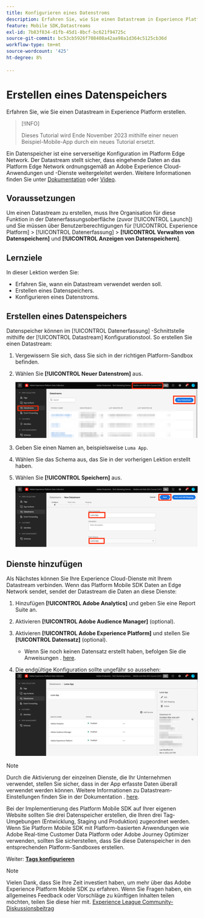 ```yaml
---
title: Konfigurieren eines Datenstroms
description: Erfahren Sie, wie Sie einen Datastream in Experience Platform erstellen.
feature: Mobile SDK,Datastreams
exl-id: 7b83f834-d1fb-45d1-8bcf-bc621f94725c
source-git-commit: bc53cb5926f708408a42aa98a1d364c5125cb36d
workflow-type: tm+mt
source-wordcount: '425'
ht-degree: 8%

---
```


# Erstellen eines Datenspeichers

Erfahren Sie, wie Sie einen Datastream in Experience Platform erstellen.

>[!INFO]
>
> Dieses Tutorial wird Ende November 2023 mithilfe einer neuen Beispiel-Mobile-App durch ein neues Tutorial ersetzt.

Ein Datenspeicher ist eine serverseitige Konfiguration im Platform Edge Network.  Der Datastream stellt sicher, dass eingehende Daten an das Platform Edge Network ordnungsgemäß an Adobe Experience Cloud-Anwendungen und -Dienste weitergeleitet werden. Weitere Informationen finden Sie unter [Dokumentation](https://experienceleague.adobe.com/docs/experience-platform/edge/fundamentals/datastreams.html?lang=de) oder [Video](https://experienceleague.adobe.com/docs/platform-learn/data-collection/edge-network/configure-datastreams.html?lang=de).

## Voraussetzungen

Um einen Datastream zu erstellen, muss Ihre Organisation für diese Funktion in der Datenerfassungsoberfläche (zuvor [!UICONTROL Launch]) und Sie müssen über Benutzerberechtigungen für [!UICONTROL Experience Platform] > [!UICONTROL Datenerfassung] > **[!UICONTROL Verwalten von Datenspeichern]** und **[!UICONTROL Anzeigen von Datenspeichern]**.

## Lernziele

In dieser Lektion werden Sie:

* Erfahren Sie, wann ein Datastream verwendet werden soll.
* Erstellen eines Datenspeichers.
* Konfigurieren eines Datenstroms.

## Erstellen eines Datenspeichers

Datenspeicher können im [!UICONTROL Datenerfassung] -Schnittstelle mithilfe der [!UICONTROL Datastream] Konfigurationstool. So erstellen Sie einen Datastream:

1. Vergewissern Sie sich, dass Sie sich in der richtigen Platform-Sandbox befinden.
1. Wählen Sie **[!UICONTROL Neuer Datenstrom]** aus.

   ![datastreams home](assets/mobile-datastream-new.png)

1. Geben Sie einen Namen an, beispielsweise `Luma App`.
1. Wählen Sie das Schema aus, das Sie in der vorherigen Lektion erstellt haben.
1. Wählen Sie **[!UICONTROL Speichern]** aus.

   ![neue Datenspeicher](assets/mobile-datastream-name.png)


## Dienste hinzufügen

Als Nächstes können Sie Ihre Experience Cloud-Dienste mit Ihrem Datastream verbinden. Wenn das Platform Mobile SDK Daten an Edge Network sendet, sendet der Datastream die Daten an diese Dienste:

1. Hinzufügen **[!UICONTROL Adobe Analytics]** und geben Sie eine Report Suite an.

1. Aktivieren **[!UICONTROL Adobe Audience Manager]** (optional).

1. Aktivieren **[!UICONTROL Adobe Experience Platform]** und stellen Sie **[!UICONTROL Datensatz]** (optional).
   * Wenn Sie noch keinen Datensatz erstellt haben, befolgen Sie die Anweisungen . [here](platform.md).

1. Die endgültige Konfiguration sollte ungefähr so aussehen:
   ![Datenspeichereinstellungen](assets/mobile-datastream-settings.png)


>[!NOTE]
>
>Durch die Aktivierung der einzelnen Dienste, die Ihr Unternehmen verwendet, stellen Sie sicher, dass in der App erfasste Daten überall verwendet werden können. Weitere Informationen zu Datastream-Einstellungen finden Sie in der Dokumentation . [here](https://experienceleague.adobe.com/docs/experience-platform/edge/fundamentals/datastreams.html#adobe-experience-platform-settings).

Bei der Implementierung des Platform Mobile SDK auf Ihrer eigenen Website sollten Sie drei Datenspeicher erstellen, die Ihren drei Tag-Umgebungen (Entwicklung, Staging und Produktion) zugeordnet werden. Wenn Sie Platform Mobile SDK mit Platform-basierten Anwendungen wie Adobe Real-time Customer Data Platform oder Adobe Journey Optimizer verwenden, sollten Sie sicherstellen, dass Sie diese Datenspeicher in den entsprechenden Platform-Sandboxes erstellen.

Weiter: **[Tags konfigurieren](configure-tags.md)**

>[!NOTE]
>
>Vielen Dank, dass Sie Ihre Zeit investiert haben, um mehr über das Adobe Experience Platform Mobile SDK zu erfahren. Wenn Sie Fragen haben, ein allgemeines Feedback oder Vorschläge zu künftigen Inhalten teilen möchten, teilen Sie diese hier mit. [Experience League Community-Diskussionsbeitrag](https://experienceleaguecommunities.adobe.com/t5/adobe-experience-platform-data/tutorial-discussion-implement-adobe-experience-cloud-in-mobile/td-p/443796)
